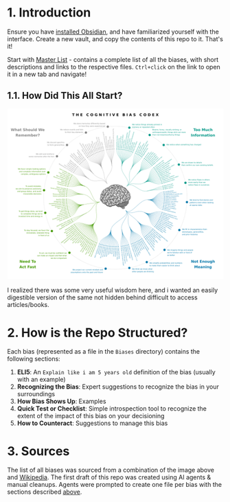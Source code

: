 # 1. Introduction

Ensure you have [installed Obsidian](https://help.obsidian.md/install), and have familiarized yourself with the interface. Create a new vault, and copy the contents of this repo to it. That's it!

Start with [Master List](Master%20List.base) - contains a complete list of all the biases, with short descriptions and links to the respective files. `Ctrl+click` on the link to open it in a new tab and navigate!

## 1.1. How Did This All Start?

![Cognitive_bias_codex_en.svg](assets/Cognitive_bias_codex_en.svg.png)

I realized there was some very useful wisdom here, and i wanted an easily digestible version of the same not hidden behind difficult to access articles/books.

# 2. How is the Repo Structured?

Each bias (represented as a file in the `Biases` directory) contains the following sections:

1. **ELI5**: An `Explain like i am 5 years old` definition of the bias (usually with an example)
2. **Recognizing the Bias**: Expert suggestions to recognize the bias in your surroundings
3. **How Bias Shows Up**: Examples
4. **Quick Test or Checklist**: Simple introspection tool to recognize the extent of the impact of this bias on your decisioning
5. **How to Counteract**: Suggestions to manage this bias

# 3. Sources

The list of all biases was sourced from a combination of the image above and [Wikipedia](https://en.wikipedia.org/wiki/List_of_cognitive_biases). The first draft of this repo was created using AI agents & manual cleanups. Agents were prompted to create one file per bias with the sections described [above](#2.%20How%20is%20the%20Repo%20Structured?).